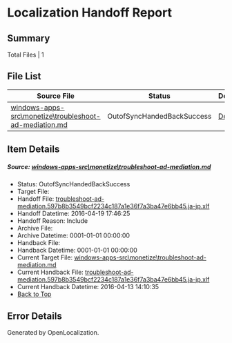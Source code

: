 # <a name='report-top'></a> Localization Handoff Report

## Summary
 Total Files | 1

## File List
 Source File | Status | Details 
 ----------- | ------ | ------- 
 [windows-apps-src\monetize\troubleshoot-ad-mediation.md](https://github.com/Microsoft/windows-apps/blob/9dc480a47368c8b87e788281395e80ebaf33784c/windows-apps-src/monetize/troubleshoot-ad-mediation.md) | OutofSyncHandedBackSuccess | [Details](#78029778e4ac7fdc5adf622084ba56f5424a7a923237)

## Item Details
##### <a name='78029778e4ac7fdc5adf622084ba56f5424a7a923237'></a> Source: [windows-apps-src\monetize\troubleshoot-ad-mediation.md](https://github.com/Microsoft/windows-apps/blob/9dc480a47368c8b87e788281395e80ebaf33784c/windows-apps-src/monetize/troubleshoot-ad-mediation.md)
* Status: OutofSyncHandedBackSuccess
* Target File: 
* Handoff File: [troubleshoot-ad-mediation.597b8b3549bcf2234c187a1e36f7a3ba47e6bb45.ja-jp.xlf](https://github.com/Microsoft/WDG.handoff/blob/cb006dfb8d20a6e06c594e0ccdd005346a1394c0/ol-handoff/Microsoft/windows-apps.ja-jp/master/troubleshoot-ad-mediation.597b8b3549bcf2234c187a1e36f7a3ba47e6bb45.ja-jp.xlf)
* Handoff Datetime: 2016-04-19 17:46:25
* Handoff Reason: Include
* Archive File: 
* Archive Datetime: 0001-01-01 00:00:00
* Handback File: 
* Handback Datetime: 0001-01-01 00:00:00
* Current Target File: [windows-apps-src\monetize\troubleshoot-ad-mediation.md](https://github.com/Microsoft/windows-apps.ja-jp/blob/ede73b1a80d40d88b22b4a79f571f892d6d3809b/windows-apps-src/monetize/troubleshoot-ad-mediation.md)
* Current Handback File: [troubleshoot-ad-mediation.597b8b3549bcf2234c187a1e36f7a3ba47e6bb45.ja-jp.xlf](https://github.com/Microsoft/WDG.handback/blob/a5742cb2d83625361cba5b5a0ead558fec4ff91c/ol-handback/Microsoft/windows-apps.ja-jp/master/troubleshoot-ad-mediation.597b8b3549bcf2234c187a1e36f7a3ba47e6bb45.ja-jp.xlf)
* Current Handback Datetime: 2016-04-13 14:10:35
* [Back to Top](#report-top)


## Error Details

Generated by OpenLocalization.
